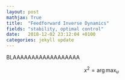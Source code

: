 ```yaml
---
layout: post
mathjax: True
title:  "Feedforward Inverse Dynamics"
fields: "stability, optimal control"
date:   2018-12-02 23:12:04 +0100
categories: jekyll update
---
```

BLAAAAAAAAAAAAAAAAAA


$$x^2 = \arg \max_u$$
